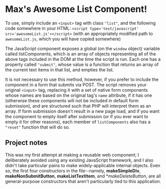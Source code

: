 # Max's Awesome List Component!

To use, simply include an `<input>` tag with class `"list"`, and the following code somewhere in your HTML: ```<script type='text/javascript' src='awesomeList.js'></script>``` (with an appropriately modified path to `awesomeList.js`, which you will have copied somewhere)

The JavaScript component exposes a global (on the `window` object) variable called listComponents, which is an array of objects representing all of the above tags included in the DOM at the time the script is run. Each one has a property called `"submit"`, whose value is a function that returns an array of the current text items in that list, and empties the list.

It is not necessary to use this method, however, if you prefer to include the component in a form that submits via POST. The script removes your original `<input>` tag, replacing it with a set of native form components whose names are based on the original tag's `name` attribute, if it has one (otherwise these components will not be included in default form submission), and are structured such that PHP will interpret them as an array. If form submission doesn't result in a new page load, and if you want the component to empty itself after submission (or if you ever want to empty it for other reasons), each member of `listComponents` also has a `"reset"` function that will do so.

## Project notes

This was my first attempt at making a reusable web component; I deliberately avoided using any existing JavaScript framework, and I also didn't take particular pains to make widely-applicable internal objects. Even so, the first four constructors in the file--namely, **makeSimpleDiv**, **makeNonSubmitButton**, **makeListTextItem**, and **makeDeleteButton*, are all general-purpose constructors that aren't particularly tied to this application.
